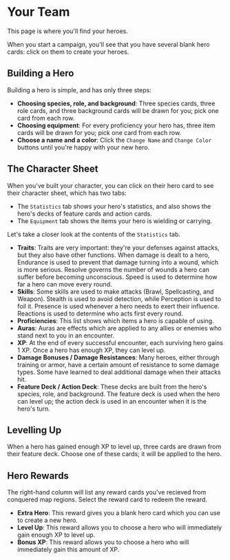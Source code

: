 # Your Team

This page is where you'll find your heroes.

When you start a campaign, you'll see that you have several blank hero cards: click on them to create your heroes.

## Building a Hero

Building a hero is simple, and has only three steps:

* **Choosing species, role, and background**: Three species cards, three role cards, and three background cards will be drawn for you; pick one card from each row.
* **Choosing equipment**: For every proficiency your hero has, three item cards will be drawn for you; pick one card from each row.
* **Choose a name and a color**: Click the `Change Name` and `Change Color` buttons until you're happy with your new hero.

## The Character Sheet

When you've built your character, you can click on their hero card to see their character sheet, which has two tabs:

* The `Statistics` tab shows your hero's statistics, and also shows the hero's decks of feature cards and action cards.
* The `Equipment` tab shows the items your hero is wielding or carrying.

Let's take a closer look at the contents of the `Statistics` tab.

* **Traits**: Traits are very important: they're your defenses against attacks, but they also have other functions. When damage is dealt to a hero, Endurance is used to prevent that damage turning into a wound, which is more serious. Resolve governs the number of wounds a hero can suffer before becoming unconscious. Speed is used to determine how far a hero can move every round.
* **Skills**: Some skills are used to make attacks (Brawl, Spellcasting, and Weapon). Stealth is used to avoid detection, while Perception is used to foil it. Presence is used whenever a hero needs to exert their influence. Reactions is used to determine who acts first every round.
* **Proficiencies**: This list shows which items a hero is capable of using.
* **Auras**: Auras are effects which are applied to any allies or enemies who stand next to you in an encounter.
* **XP**: At the end of every successful encounter, each surviving hero gains 1 XP. Once a hero has enough XP, they can level up.
* **Damage Bonuses / Damage Resistances**: Many heroes, either through training or armor, have a certain amount of resistance to some damage types. Some have learned to deal additional damage when their attacks hit.
* **Feature Deck / Action Deck**: These decks are built from the hero's species, role, and background. The feature deck is used when the hero can level up; the action deck is used in an encounter when it is the hero's turn.

## Levelling Up

When a hero has gained enough XP to level up, three cards are drawn from their feature deck. Choose one of these cards; it will be applied to the hero.

## Hero Rewards

The right-hand column will list any reward cards you've recieved from conquered map regions. Select the reward card to redeem the reward.

* **Extra Hero**: This reward gives you a blank hero card which you can use to create a new hero.
* **Level Up**: This reward allows you to choose a hero who will immediately gain enough XP to level up.
* **Bonus XP**: This reward allows you to choose a hero who will immediately gain this amount of XP.
